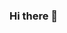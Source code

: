 ### Hi there 👋

<!--
**Nileshthakur2003/Nileshthakur2003** is a ✨ _special_ ✨ repository because its `README.md` (this file) appears on your GitHub profile.

![GitHub Stats](https://github-readme-stats.vercel.app/api/top-langs/?username=Nileshthakur2003&theme=dark&show_icons=true&hide_border=true&layout=compact)
![GitHub Stats](https://github-readme-streak-stats.herokuapp.com/?user=Nileshthakur2003&theme=dark&hide_border=true)

![GitHub Stats](https://github-readme-stats.vercel.app/api?username=Nileshthakur2003&theme=dark&show_icons=true&hide_border=true&count_private=true)
-->
